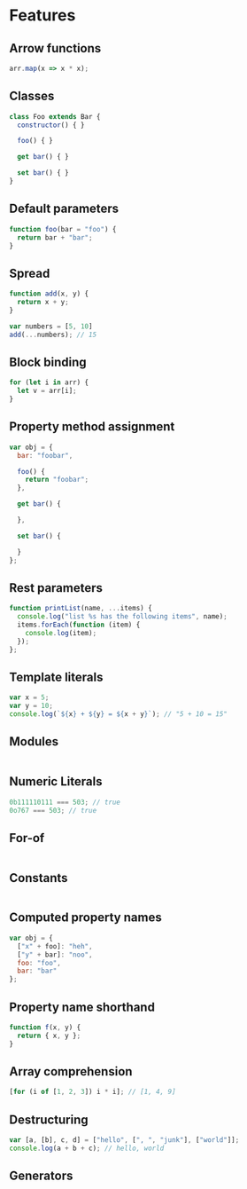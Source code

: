 # Features

## Arrow functions

```javascript
arr.map(x => x * x);
```

## Classes

```javascript
class Foo extends Bar {
  constructor() { }

  foo() { }

  get bar() { }

  set bar() { }
}
```

## Default parameters

```javascript
function foo(bar = "foo") {
  return bar + "bar";
}
```

## Spread

```javascript
function add(x, y) {
  return x + y;
}

var numbers = [5, 10]
add(...numbers); // 15
```

## Block binding

```javascript
for (let i in arr) {
  let v = arr[i];
}
```

## Property method assignment

```javascript
var obj = {
  bar: "foobar",

  foo() {
    return "foobar";
  },

  get bar() {

  },

  set bar() {

  }
};
```

## Rest parameters

```javascript
function printList(name, ...items) {
  console.log("list %s has the following items", name);
  items.forEach(function (item) {
    console.log(item);
  });
};
```

## Template literals

```javascript
var x = 5;
var y = 10;
console.log(`${x} + ${y} = ${x + y}`); // "5 + 10 = 15"
```

## Modules

```javascript
```

## Numeric Literals

```javascript
0b111110111 === 503; // true
0o767 === 503; // true
```

## For-of

```javascript
```

## Constants

```javascript
```

## Computed property names

```javascript
var obj = {
  ["x" + foo]: "heh",
  ["y" + bar]: "noo",
  foo: "foo",
  bar: "bar"
};

```

## Property name shorthand

```javascript
function f(x, y) {
  return { x, y };
}
```

## Array comprehension

```javascript
[for (i of [1, 2, 3]) i * i]; // [1, 4, 9]
```

## Destructuring

```javascript
var [a, [b], c, d] = ["hello", [", ", "junk"], ["world"]];
console.log(a + b + c); // hello, world
```

## Generators

```javascript
```
